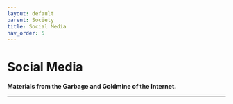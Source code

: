 ```yaml
---
layout: default
parent: Society
title: Social Media
nav_order: 5
---
```


# Social Media

__Materials from the Garbage and Goldmine of the Internet.__

---
